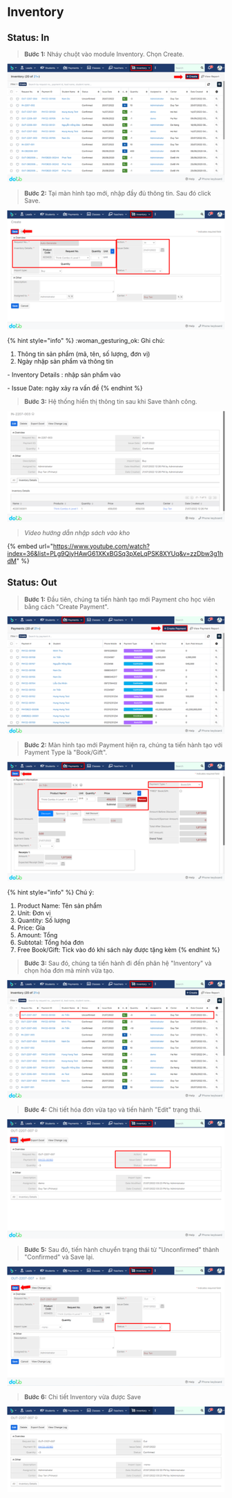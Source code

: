 # Inventory

## Status: In

> **Bước 1:** Nháy chuột vào module Inventory. Chọn Create.

![](<../../.gitbook/assets/image (134).png>)

> **Bước 2:** Tại màn hình tạo mới, nhập đầy đủ thông tin. Sau đó click Save.

![](<../../.gitbook/assets/image (109).png>)

{% hint style="info" %}
:woman\_gesturing\_ok: Ghi chú:

1. Thông tin sản phẩm (mã, tên, số lượng, đơn vị)
2. Ngày nhập sản phẩm và thông tin&#x20;

&#x20;        \-  Inventory Details : nhập sản phẩm vào

&#x20;        \-  Issue Date: ngày xảy ra vấn đề
{% endhint %}

> **Bước 3:** Hệ thống hiển thị thông tin sau khi Save thành công.

![](<../../.gitbook/assets/image (111).png>)

> _Video hướng dẫn nhập sách vào kho_

{% embed url="https://www.youtube.com/watch?index=36&list=PLg9QjyHAwG61XKxBGSq3pXeLqPSK8XYUq&v=zzDbw3g1hdM" %}

## Status: Out

> **Bước 1:** Đầu tiên, chúng ta tiến hành tạo mới Payment cho học viên bằng cách "Create Payment".

![](<../../.gitbook/assets/image (4) (2) (1).png>)

> **Bước 2:** Màn hình tạo mới Payment hiện ra, chúng ta tiến hành tạo với Payment Type là "Book/Gift".

![](<../../.gitbook/assets/image (3) (1) (2).png>)

{% hint style="info" %}
Chú ý:

1. Product Name: Tên sản phẩm
2. Unit: Đơn vị
3. Quantity: Số lượng
4. Price: Gía
5. Amount: Tổng
6. Subtotal: Tổng hóa đơn
7. Free Book/Gift: Tick vào đó khi sách này được tặng kèm
{% endhint %}

> **Bước 3:** Sau đó, chúng ta tiến hành đi đến phân hệ "Inventory" và chọn hóa đơn mà mình vừa tạo.

![](<../../.gitbook/assets/image (2) (2) (1).png>)

> **Bước 4:** Chi tiết hóa đơn vừa tạo và tiến hành "Edit" trạng thái.

![](<../../.gitbook/assets/image (6) (2).png>)

> **Bước 5:** Sau đó, tiến hành chuyển trạng thái từ "Unconfirmed" thành "Confirmed" và Save lại.

![](<../../.gitbook/assets/image (5) (2).png>)

> **Bước 6:** Chi tiết Inventory vừa được Save&#x20;

![](<../../.gitbook/assets/image (1) (1) (2).png>)
